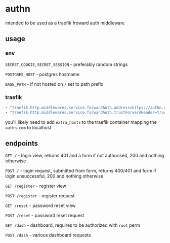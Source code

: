 # authn

intended to be used as a traefik froward auth middleware

## usage

### env

`SECRET_COOKIE`, `SECRET_SESSION` - preferably random strings

`POSTGRES_HOST` - postgres hostname

`BASE_PATH` - if not hosted on `/` set to path prefix

### traefik

```yaml
- "traefik.http.middlewares.service.forwardAuth.address=https://authn.com?perms=role"
- "traefik.http.middlewares.service.forwardAuth.trustForwardHeader=true"
```

you'll likely need to add `extra_hosts` to the traefik container mapping the `authn.com` to localhost

## endpoints

`GET /` - login view, returns 401 and a form if not authorised, 200 and nothing otherwise

`POST /` - login request, submitted from form, returns 400/401 and form if login unsuccessful, 200 and nothing otherwise

`GET /register` - register view

`POST /register` - register request

`GET /reset` - password reset view

`POST /reset` - password reset request

`GET /dash` - dashboard, requires to be authorized with `root` perm

`POST /dash` - various dashboard requests
